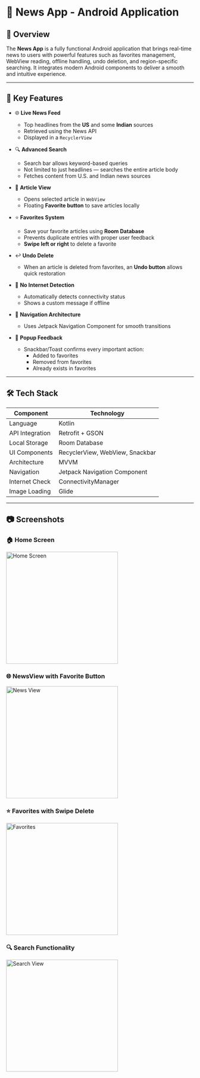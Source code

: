 # 📰 News App - Android Application

## 📱 Overview

The **News App** is a fully functional Android application that brings real-time news to users with 
powerful features such as favorites management, WebView reading, offline handling, undo deletion, and 
region-specific searching. It integrates modern Android components to deliver a smooth and intuitive experience.

---

## 🚀 Key Features

- 🌐 **Live News Feed**
  - Top headlines from the **US** and some **Indian** sources
  - Retrieved using the News API
  - Displayed in a `RecyclerView`

- 🔍 **Advanced Search**
  - Search bar allows keyword-based queries
  - Not limited to just headlines — searches the entire article body
  - Fetches content from U.S. and Indian news sources

- 📖 **Article View**
  - Opens selected article in `WebView`
  - Floating **Favorite button** to save articles locally

- ⭐ **Favorites System**
  - Save your favorite articles using **Room Database**
  - Prevents duplicate entries with proper user feedback
  - **Swipe left or right** to delete a favorite

- ↩️ **Undo Delete**
  - When an article is deleted from favorites, an **Undo button** allows quick restoration

- 📶 **No Internet Detection**
  - Automatically detects connectivity status
  - Shows a custom message if offline

- 🧭 **Navigation Architecture**
  - Uses Jetpack Navigation Component for smooth transitions

- 🔔 **Popup Feedback**
  - Snackbar/Toast confirms every important action:
    - Added to favorites
    - Removed from favorites
    - Already exists in favorites

---

## 🛠️ Tech Stack

| Component          | Technology                        |
|--------------------|------------------------------------|
| Language            | Kotlin                            |
| API Integration     | Retrofit + GSON                   |
| Local Storage       | Room Database                     |
| UI Components       | RecyclerView, WebView, Snackbar   |
| Architecture        | MVVM                              |
| Navigation          | Jetpack Navigation Component      |
| Internet Check      | ConnectivityManager               |
| Image Loading       | Glide                             |

---

## 📷 Screenshots

### 🏠 Home Screen

<img src="Screenshots/Headlines.jpg" alt="Home Screen" width="300"/>

### 🌐 NewsView with Favorite Button

<img src="Screenshots/NewsView.jpg" alt="News View" width="300"/>

### ⭐ Favorites with Swipe Delete

<img src="Screenshots/Favorites.jpg" alt="Favorites" width="300"/>

### 🔍 Search Functionality

<img src="Screenshots/SearchView.jpg" alt="Search View" width="300"/>

